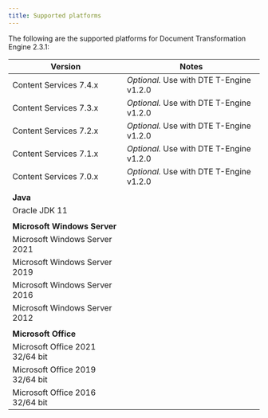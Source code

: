 ```yaml
---
title: Supported platforms
---
```


The following are the supported platforms for Document Transformation Engine 2.3.1:

| Version | Notes |  
| ------- | ----- |
| Content Services 7.4.x | *Optional.* Use with DTE T-Engine v1.2.0 |
| Content Services 7.3.x | *Optional.* Use with DTE T-Engine v1.2.0 |
| Content Services 7.2.x | *Optional.* Use with DTE T-Engine v1.2.0 |
| Content Services 7.1.x | *Optional.* Use with DTE T-Engine v1.2.0 |
| Content Services 7.0.x | *Optional.* Use with DTE T-Engine v1.2.0 |
| | |
| **Java** | |
| Oracle JDK 11 | |
| | |
| **Microsoft Windows Server** | |
| Microsoft Windows Server 2021 | |
| Microsoft Windows Server 2019 | |
| Microsoft Windows Server 2016 | |
| Microsoft Windows Server 2012 | |
| | |
| **Microsoft Office** | |
| Microsoft Office 2021 32/64 bit | |
| Microsoft Office 2019 32/64 bit | |
| Microsoft Office 2016 32/64 bit | |
